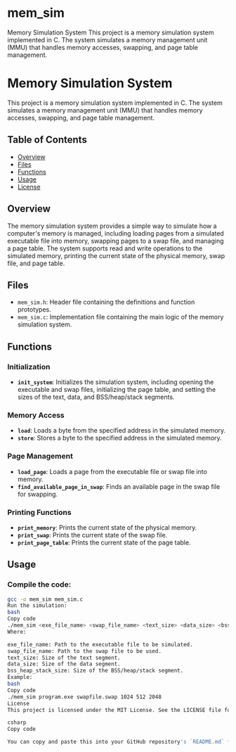 # mem_sim
 Memory Simulation System This project is a memory simulation system implemented in C. The system simulates a memory management unit (MMU) that handles memory accesses, swapping, and page table management.

# Memory Simulation System

This project is a memory simulation system implemented in C. The system simulates a memory management unit (MMU) that handles memory accesses, swapping, and page table management.

## Table of Contents

- [Overview](#overview)
- [Files](#files)
- [Functions](#functions)
- [Usage](#usage)
- [License](#license)

## Overview

The memory simulation system provides a simple way to simulate how a computer's memory is managed, including loading pages from a simulated executable file into memory, swapping pages to a swap file, and managing a page table. The system supports read and write operations to the simulated memory, printing the current state of the physical memory, swap file, and page table.

## Files

- `mem_sim.h`: Header file containing the definitions and function prototypes.
- `mem_sim.c`: Implementation file containing the main logic of the memory simulation system.

## Functions

### Initialization
- **`init_system`**: Initializes the simulation system, including opening the executable and swap files, initializing the page table, and setting the sizes of the text, data, and BSS/heap/stack segments.

### Memory Access
- **`load`**: Loads a byte from the specified address in the simulated memory.
- **`store`**: Stores a byte to the specified address in the simulated memory.

### Page Management
- **`load_page`**: Loads a page from the executable file or swap file into memory.
- **`find_available_page_in_swap`**: Finds an available page in the swap file for swapping.

### Printing Functions
- **`print_memory`**: Prints the current state of the physical memory.
- **`print_swap`**: Prints the current state of the swap file.
- **`print_page_table`**: Prints the current state of the page table.

## Usage

### Compile the code:

```bash
gcc -o mem_sim mem_sim.c
Run the simulation:
bash
Copy code
./mem_sim <exe_file_name> <swap_file_name> <text_size> <data_size> <bss_heap_stack_size>
Where:

exe_file_name: Path to the executable file to be simulated.
swap_file_name: Path to the swap file to be used.
text_size: Size of the text segment.
data_size: Size of the data segment.
bss_heap_stack_size: Size of the BSS/heap/stack segment.
Example:
bash
Copy code
./mem_sim program.exe swapfile.swap 1024 512 2048
License
This project is licensed under the MIT License. See the LICENSE file for details.

csharp
Copy code

You can copy and paste this into your GitHub repository's `README.md` file.






